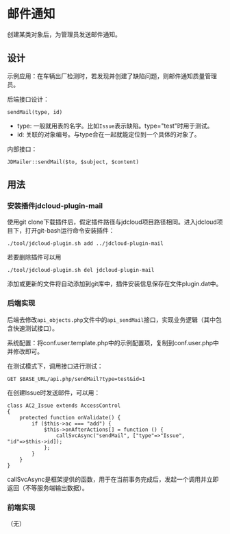 # 邮件通知

创建某类对象后，为管理员发送邮件通知。

## 设计

示例应用：在车辆出厂检测时，若发现并创建了缺陷问题，则邮件通知质量管理员。

后端接口设计：

	sendMail(type, id)

- type: 一般就用表的名字。比如`Issue`表示缺陷。type="test"时用于测试。
- id: 关联的对象编号。与type合在一起就能定位到一个具体的对象了。

内部接口：

	JDMailer::sendMail($to, $subject, $content)

## 用法

### 安装插件jdcloud-plugin-mail

使用git clone下载插件后，假定插件路径与jdcloud项目路径相同。进入jdcloud项目下，打开git-bash运行命令安装插件：

	./tool/jdcloud-plugin.sh add ../jdcloud-plugin-mail

若要删除插件可以用

	./tool/jdcloud-plugin.sh del jdcloud-plugin-mail

添加或更新的文件将自动添加到git库中，插件安装信息保存在文件plugin.dat中。

### 后端实现

后端去修改`api_objects.php`文件中的`api_sendMail`接口，实现业务逻辑（其中包含快速测试接口）。

系统配置：将conf.user.template.php中的示例配置项，复制到conf.user.php中并修改即可。

在测试模式下，调用接口进行测试：

	GET $BASE_URL/api.php/sendMail?type=test&id=1

在创建Issue时发送邮件，可以用：

	class AC2_Issue extends AccessControl
	{
		protected function onValidate() {
			if ($this->ac === "add") {
				$this->onAfterActions[] = function () {
					callSvcAsync("sendMail", ["type"=>"Issue", "id"=>$this->id]);
				};
			}
		}
	}

callSvcAsync是框架提供的函数，用于在当前事务完成后，发起一个调用并立即返回（不等服务端输出数据）。

### 前端实现

（无）
